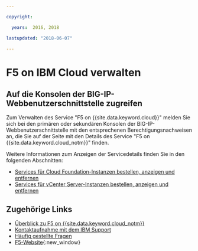 ```yaml
---

copyright:

  years:  2016, 2018

lastupdated: "2018-06-07"

---
```


# F5 on IBM Cloud verwalten

## Auf die Konsolen der BIG-IP-Webbenutzerschnittstelle zugreifen

Zum Verwalten des Service "F5 on {{site.data.keyword.cloud}}" melden Sie sich bei den primären oder sekundären Konsolen der BIG-IP-Webbenutzerschnittstelle mit den entsprechenen Berechtigungsnachweisen an, die Sie auf der Seite mit den Details des Service "F5 on {{site.data.keyword.cloud_notm}}" finden.

Weitere Informationen zum Anzeigen der Servicedetails finden Sie in den folgenden Abschnitten:
* [Services für Cloud Foundation-Instanzen bestellen, anzeigen und entfernen](../sddc/sd_addingremovingservices.html)
* [Services für vCenter Server-Instanzen bestellen, anzeigen und entfernen](../vcenter/vc_addingremovingservices.html)

## Zugehörige Links

* [Überblick zu F5 on {{site.data.keyword.cloud_notm}}](f5_considerations.html)
* [Kontaktaufnahme mit dem IBM Support](../vmonic/trbl_support.html)
* [Häufig gestellte Fragen](../vmonic/faq.html)
* [F5-Website](https://f5.com/){:new_window}
